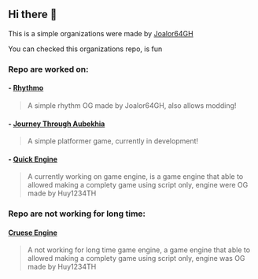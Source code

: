 ## Hi there 👋
This is a simple organizations were made by [Joalor64GH](https://github.com/Joalor64GH)

You can checked this organizations repo, is fun

### Repo are worked on:
#### - [Rhythmo](https://github.com/JoaTH-Team/Rhythmo-SC)
> A simple rhythm OG made by Joalor64GH, also allows modding!

#### - [Journey Through Aubekhia](https://github.com/JoaTH-Team/JTA)
> A simple platformer game, currently in development!

#### - [Quick Engine](https://github.com/JoaTH-Team/Quick-Engine)
> A currently working on game engine, is a game engine that able to allowed making a complety game using script only, engine were OG made by Huy1234TH

### Repo are not working for long time:
#### [Cruese Engine](https://github.com/JoaTH-Team/Cruese-Engine)
> A not working for long time game engine, a game engine that able to allowed making a complety game using script only, engine was OG made by Huy1234TH
